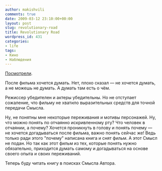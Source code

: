 ```yaml
---
author: makishvili
comments: true
date: 2009-03-12 23:10:00+00:00
layout: post
slug: revolutionary-road
title: Revolutionary Road
wordpress_id: 431
categories:
- life
tags:
- Кино
- Наблюдения
---
```


[Посмотрели](http://www.film.ru/afisha/movie.asp?code=REVRD).

После фильма хочется думать. Нет, плохо сказал —  не хочется думать, а не можешь не думать.
А думать там есть о чём.

Режиссер убедителен и актеры убедительны.
Но не отступает сожаление, что фильму не хватило выразительных средств для точной передачи Смысла.

Ну, не понятны мне некоторые переживания и мотивы персонажей.
Ну, что можно понять по отчаянно искривленному рту? Что человек в отчаянии, а почему? Хочется проникнуть в голову и понять почему — не хочется догадываться после фильма, важно понять сейчас же! Ведь только ради этого "почему" написана книга и снят фильм. А этот Смысл не подан. Но так как этот фильм из тех, которые понять нужно обязательно, приходится думать самому и догадываться на основе своего опыта и своих переживаний.

Теперь буду читать книгу в поисках Смысла Автора.

